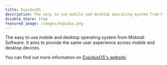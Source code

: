 ```yaml
---
title: ExpidusOS
description: The easy to use mobile and desktop operating system from Midstall Software.
disable_share: true
featured_image: /images/expidus.png
---
```


The easy to use mobile and desktop operating system from Midstall Software. It aims
to provide the same user experience across mobile and desktop devices.

You can find out more information on [ExpidusOS's website](https://expidusos.com).

